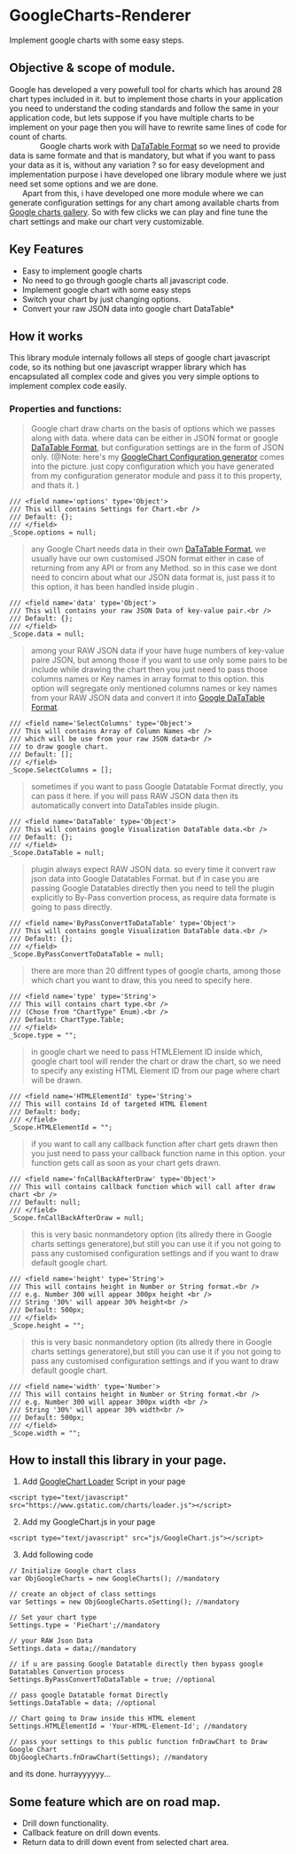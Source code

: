 # GoogleCharts-Renderer
Implement google charts with some easy steps.

## Objective & scope of module.
Google has developed a very powefull tool for charts which has around 28 chart types included in it. but to implement those charts in your application you need to understand the coding standards and follow the same in your application code, but lets suppose if you have multiple charts to be implement on your page then you will have to rewrite same lines of code for count of charts.<br /> 
&nbsp;&nbsp;&nbsp;&nbsp;&nbsp;&nbsp;&nbsp;&nbsp;&nbsp;&nbsp;&nbsp;&nbsp;&nbsp;&nbsp;Google charts work with <a target="_blank" href="https://developers.google.com/chart/interactive/docs/datatables_dataviews">DaTaTable Format</a> so we need to provide data is same formate and that is mandatory, but what if you want to pass your data as it is, without any variation ? so for easy development and implementation purpose i have developed one library module where we just need set some options and we are done.<br />
&nbsp;&nbsp;&nbsp;&nbsp;&nbsp;&nbsp;Apart from this, i have developed one more module where we can generate configuration settings for any chart among available charts from <a target="_blank" href="http://googlecharts-configuration-generator.com/">Google charts gallery</a>. So with few clicks we can play and fine tune the chart settings and make our chart very customizable.

## Key Features
- Easy to implement google charts
- No need to go through google charts all javascript code.
- Implement google chart with some easy steps
- Switch your chart by just changing options.
- Convert your raw JSON data into google chart DataTable*

## How it works
This library module internaly follows all steps of google chart javascript code, so its nothing but one javascript wrapper library which has encapsulated all complex code and gives you very simple options to implement complex code easily.
  
### Properties and functions:

> Google chart draw charts on the basis of options which we passes along with data. where data can be either in JSON format or google <a target="_blank" href="https://developers.google.com/chart/interactive/docs/datatables_dataviews">DaTaTable Format</a>, but configuration settings are in the form of JSON only. 
(@Note: here's my <a target="_blank" href="http://googlecharts-configuration-generator.com/">GoogleChart Configuration generator</a> comes into the picture. just copy configuration which you have generated from my configuration generator module and pass it to this property, and thats it. )
```
/// <field name='options' type='Object'>
/// This will contains Settings for Chart.<br />
/// Default: {};
/// </field>
_Scope.options = null;
```

> any Google Chart needs data in their own <a target="_blank" href="https://developers.google.com/chart/interactive/docs/datatables_dataviews">DaTaTable Format</a>, we usually have our own customised JSON format either in case of returning from any API or from any Method. so in this case we dont need to concirn about what our JSON data format is, just pass it to this option, it has been handled inside plugin .
```
/// <field name='data' type='Object'>
/// This will contains your raw JSON Data of key-value pair.<br />
/// Default: {};
/// </field>
_Scope.data = null;
```

> among your RAW JSON data if your have huge numbers of key-value paire JSON, but among those if you want to use only some pairs to be include while drawing the chart then you just need to pass those columns names or Key names in array format to this option. this option will segregate only mentioned columns names or key names from your RAW JSON data and convert it into <a target="_blank" href="https://developers.google.com/chart/interactive/docs/datatables_dataviews">Google DaTaTable Format</a>.
```
/// <field name='SelectColumns' type='Object'>
/// This will contains Array of Column Names <br />
/// which will be use from your raw JSON data<br />
/// to draw google chart. 
/// Default: [];
/// </field>
_Scope.SelectColumns = [];
```

> sometimes if you want to pass Google Datatable Format directly, you can pass it here. if you will pass RAW JSON data then its automatically convert into DataTables inside plugin.
```
/// <field name='DataTable' type='Object'>
/// This will contains google Visualization DataTable data.<br />
/// Default: {};
/// </field>
_Scope.DataTable = null;
```

> plugin always expect RAW JSON data. so every time it convert raw json data into Google Datatables Format. but if in case you are passing Google Datatables directly then you need to tell the plugin explicitly to By-Pass convertion process, as require data formate is going to pass directly.
```
/// <field name='ByPassConvertToDataTable' type='Object'>
/// This will contains google Visualization DataTable data.<br />
/// Default: {};
/// </field>
_Scope.ByPassConvertToDataTable = null;
```

> there are more than 20 diffrent types of google charts, among those which chart you want to draw, this you need to specify here.
```
/// <field name='type' type='String'>
/// This will contains chart type.<br />
/// (Chose from "ChartType" Enum).<br />
/// Default: ChartType.Table;
/// </field>
_Scope.type = "";
```

> in google chart we need to pass HTMLElement ID inside which, google chart tool will render the chart or draw the chart, so we need to specify any existing HTML Element ID from our page where chart will be drawn. 
```
/// <field name='HTMLElementId' type='String'>
/// This will contains Id of targeted HTML Element 
/// Default: body;
/// </field>
_Scope.HTMLElementId = "";
```

> if you want to call any callback function after chart gets drawn then you just need to pass your callback function name in this option. your function gets call as soon as your chart gets drawn.
```
/// <field name='fnCallBackAfterDraw' type='Object'>
/// This will contains callback function which will call after draw chart <br />
/// Default: null;
/// </field>
_Scope.fnCallBackAfterDraw = null;
```

> this is very basic nonmandetory option (its allredy there in Google charts settings generatore),but still you can use it if you not going to pass any customised configuration settings and if you want to draw default google chart.
```
/// <field name='height' type='String'>
/// This will contains height in Number or String format.<br />
/// e.g. Number 300 will appear 300px height <br />
/// String '30%' will appear 30% height<br />
/// Default: 500px;
/// </field>
_Scope.height = "";
```

>this is very basic nonmandetory option (its allredy there in Google charts settings generatore),but still you can use it if you not going to pass any customised configuration settings and if you want to draw default google chart.
```
/// <field name='width' type='Number'>
/// This will contains height in Number or String format.<br />
/// e.g. Number 300 will appear 300px width <br />
/// String '30%' will appear 30% width<br />
/// Default: 500px;
/// </field>
_Scope.width = "";
```

## How to install this library in your page.
1. Add <a href="https://www.gstatic.com/charts/loader.js" target="_blank">GoogleChart Loader</a> Script in your page
```
<script type="text/javascript" src="https://www.gstatic.com/charts/loader.js"></script>
```
2. Add my GoogleChart.js in your page 
```
<script type="text/javascript" src="js/GoogleChart.js"></script>
```
3. Add following code
```
// Initialize Google chart class
var ObjGoogleCharts = new GoogleCharts(); //mandatory

// create an object of class settings
var Settings = new ObjGoogleCharts.oSetting(); //mandatory

// Set your chart type
Settings.type = 'PieChart';//mandatory

// your RAW Json Data
Settings.data = data;//mandatory

// if u are passing Google Datatable directly then bypass google Datatables Convertion process
Settings.ByPassConvertToDataTable = true; //optional

// pass google Datatable format Directly
Settings.DataTable = data; //optional

// Chart going to Draw inside this HTML element
Settings.HTMLElementId = 'Your-HTML-Element-Id'; //mandatory

// pass your settings to this public function fnDrawChart to Draw Google Chart
ObjGoogleCharts.fnDrawChart(Settings); //mandatory

```
and its done. hurrayyyyyy...

## Some feature which are on road map.
- Drill down functionality.
- Callback feature on drill down events.
- Return data to drill down event from selected chart area.    
